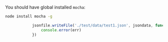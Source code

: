 You should have global installed `mocha`:

```bash
node install mocha -g
```
```javascript
            jsonfile.writeFile('./test/data/test1.json', jsondata, function (err) {
                console.error(err)
            })
```
